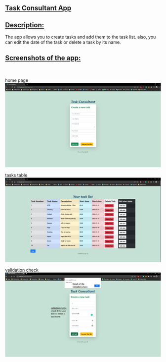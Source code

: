 ## <u><b>Task Consultant App</b></u>

## <u>Description:</u>

The app allows you to create tasks and add them to the task list.
also, you can edit the date of the task or delete a task by its name.

## <u>Screenshots of the app:</u>

<br>
<br>
home page
<img src="./public/img/home-screenshot.PNG">

tasks table
<img src="./public/img/tasks-screenshot.PNG">

validation check
<img src="./public/img/validation-check-screenshot.PNG">
